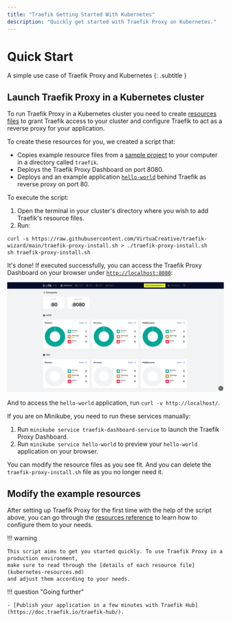 ```yaml
---
title: "Traefik Getting Started With Kubernetes"
description: "Quickly get started with Traefik Proxy on Kubernetes."
---
```


# Quick Start

A simple use case of Traefik Proxy and Kubernetes
{: .subtitle }

## Launch Traefik Proxy in a Kubernetes cluster

To run Traefik Proxy in a Kubernetes cluster you need to create
[resources files](kubernetes-resources.md) to grant Traefik access
to your cluster and configure Traefik to act as a reverse proxy
for your application.

To create these resources for you, we created a script that:

- Copies example resource files from a [sample project](https://github.com/VirtuaCreative/traefik-wizard/tree/main/proxy-kube-resources)
to your computer in a directory called `traefik`.
- Deploys the Traefik Proxy Dashboard on port 8080.
- Deploys and an example application [`hello-world`](https://github.com/VirtuaCreative/html-hello-world)
behind Traefik as reverse proxy on port 80.

To execute the script:

1. Open the terminal in your cluster's directory where you wish
to add Traefik's resource files.
1. Run:

```shell
curl -s https://raw.githubusercontent.com/VirtuaCreative/traefik-wizard/main/traefik-proxy-install.sh > ./traefik-proxy-install.sh
sh traefik-proxy-install.sh
```

It's done! If executed successfully, you can access the Traefik Proxy Dashboard on your
browser under [`http://localhost:8080`](http://localhost:8080):

![Traefik Proxy Dashboard](../assets/img/traefik-dashboard-quick-start.png)

And to access the `hello-world` application, run  `curl -v http://localhost/`.

If you are on Minikube, you need to run these services manually:

1. Run `minikube service traefik-dashboard-service` to launch the Traefik Proxy Dashboard.
1. Run `minikube service hello-world` to preview your `hello-world` application on your browser.

You can modify the resource files as you see fit. And you can delete the
`traefik-proxy-install.sh` file as you no longer need it.

## Modify the example resources

After setting up Traefik Proxy for the first time with the help of the script
above, you can go through the [resources reference](kubernetes-resources.md)
to learn how to configure them to your needs.

!!! warning

    This script aims to get you started quickly. To use Traefik Proxy in a production environment,
    make sure to read through the [details of each resource file](kubernetes-resources.md)
    and adjust them according to your needs.

!!! question "Going further"

    - [Publish your application in a few minutes with Traefik Hub](https://doc.traefik.io/traefik-hub/).

<!-- ^ I'd follow up with a quick start for publishing the hello-world app with hub basic auth. -->

